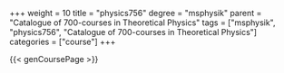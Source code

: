 +++
weight = 10
title = "physics756"
degree = "msphysik"
parent = "Catalogue of 700-courses in Theoretical Physics"
tags = ["msphysik", "physics756", "Catalogue of 700-courses in Theoretical Physics"]
categories = ["course"]
+++

{{< genCoursePage >}}
